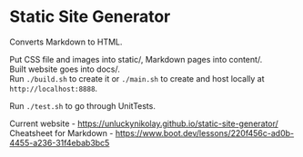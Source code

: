 # Static Site Generator

Converts Markdown to HTML.

Put CSS file and images into static/, Markdown pages into content/.\
Built website goes into docs/.\
Run `./build.sh` to create it or `./main.sh` to create and host locally at `http://localhost:8888`.

Run `./test.sh` to go through UnitTests.

Current website - https://unluckynikolay.github.io/static-site-generator/ \
Cheatsheet for Markdown - https://www.boot.dev/lessons/220f456c-ad0b-4455-a236-31f4ebab3bc5